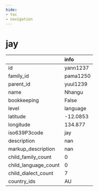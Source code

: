```yaml
---
hide:
- toc
- navigation
---
```

# jay
|                      | info     |
|:---------------------|:---------|
| id                   | yann1237 |
| family_id            | pama1250 |
| parent_id            | yuul1239 |
| name                 | Nhangu   |
| bookkeeping          | False    |
| level                | language |
| latitude             | -12.0853 |
| longitude            | 134.877  |
| iso639P3code         | jay      |
| description          | nan      |
| markup_description   | nan      |
| child_family_count   | 0        |
| child_language_count | 0        |
| child_dialect_count  | 7        |
| country_ids          | AU       |